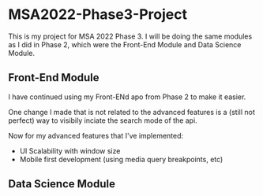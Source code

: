 # MSA2022-Phase3-Project

This is my project for MSA 2022 Phase 3. I will be doing the same modules as I did in Phase 2, which were the Front-End Module and Data Science Module.

## Front-End Module

I have continued using my Front-ENd apo from Phase 2 to make it easier.

One change I made that is not related to the advanced features is a (still not perfect) way to visibily inciate the search mode of the api.

Now for my advanced features that I've implemented:
- UI Scalability with window size
- Mobile first development (using media query breakpoints, etc)

## Data Science Module

